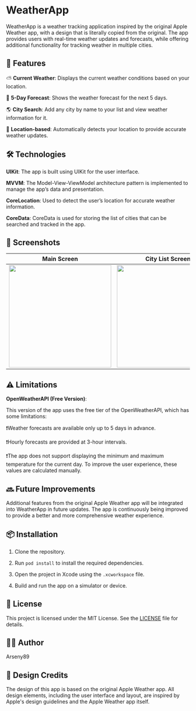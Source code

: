 # WeatherApp

WeatherApp is a weather tracking application inspired by the original Apple Weather app, with a design that is literally copied from the original. The app provides users with real-time weather updates and forecasts, while offering additional functionality for tracking weather in multiple cities.

## 🚀 Features

⛅ **Current Weather**: Displays the current weather conditions based on your location.

📅 **5-Day Forecast**: Shows the weather forecast for the next 5 days.

🌎 **City Search**: Add any city by name to your list and view weather information for it.

📍 **Location-based**: Automatically detects your location to provide accurate weather updates.

## 🛠 Technologies
**UIKit**: The app is built using UIKit for the user interface.

**MVVM**: The Model-View-ViewModel architecture pattern is implemented to manage the app’s data and presentation.

**CoreLocation**: Used to detect the user’s location for accurate weather information.

**CoreData**: CoreData is used for storing the list of cities that can be searched and tracked in the app.

## 📸 Screenshots
| Main Screen   | City List Screen |
| ------------- |:-------------:|
| <img src = "https://github.com/user-attachments/assets/15a6dfc4-7a27-4cd6-87a6-300715698eac" width = "280">|<img src = "https://github.com/user-attachments/assets/1710c3cb-a6b5-4322-ac8f-2f56c5095555" width = "280"> |

## ⚠️ Limitations
**OpenWeatherAPI (Free Version)**: 

This version of the app uses the free tier of the OpenWeatherAPI, which has some limitations:

❗Weather forecasts are available only up to 5 days in advance.

❗Hourly forecasts are provided at 3-hour intervals.

❗The app does not support displaying the minimum and maximum temperature for the current day. To improve the user experience, these values are calculated manually.

## 🔜 Future Improvements
Additional features from the original Apple Weather app will be integrated into WeatherApp in future updates.
The app is continuously being improved to provide a better and more comprehensive weather experience.

## 📦 Installation
1. Clone the repository.

2. Run `pod install` to install the required dependencies.

3. Open the project in Xcode using the `.xcworkspace` file.

4. Build and run the app on a simulator or device.

## 📜 License

This project is licensed under the MIT License. See the [LICENSE](LICENSE) file for details.

## 👨‍💻 Author

Arseny89

## 🎨 Design Credits
The design of this app is based on the original Apple Weather app. All design elements, including the user interface and layout, are inspired by Apple's design guidelines and the Apple Weather app itself.


